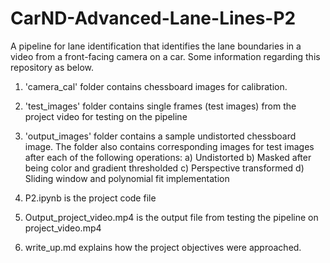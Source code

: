 # CarND-Advanced-Lane-Lines-P2

A pipeline for lane identification that identifies the lane boundaries in a video from a front-facing camera on a car. Some information regarding this repository as below.

1) 'camera_cal' folder contains chessboard images for calibration.

2) 'test_images' folder contains single frames (test images) from the project video for testing on the pipeline

3) 'output_images' folder contains a sample undistorted chessboard image. The folder also contains corresponding images for test images after each of the following operations:
  a) Undistorted
  b) Masked after being color and gradient thresholded
  c) Perspective transformed
  d) Sliding window and polynomial fit implementation

4) P2.ipynb is the project code file

5) Output_project_video.mp4 is the output file from testing the pipeline on project_video.mp4

6) write_up.md explains how the project objectives were approached.
